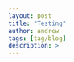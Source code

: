 ```yaml
---
layout: post
title: "Testing"
author: andrew
tags: [tag/blog]
description: >
---
```


<style>
svg {
font: 10px sans-serif;
}

.foreground {
fill: #2D6A99;
}

.background {
fill: #eee;
}

</style>


<div align="center" >

<figure class="final" style="display: inline-block; width:600px; height:600px"></figure>





<script src="https://cdnjs.cloudflare.com/ajax/libs/vis/4.15.0/vis.min.js" type="text/javascript"></script>

<script src="https://d3js.org/d3.v3.min.js" charset="utf-8"></script>

<script type="text/javascript">
 var svg = d3.select("body")
            .append("svg")
            .attr("width", 400)
            .attr("height", 200);
      svg.append("line")
        .attr("x1", 0)
        .attr("y1", 0)
        .attr("x2", 400)
        .attr("y2", 200)
        .attr("stroke", "red")
        .attr("stroke-width", 2);
</script>

</div>
